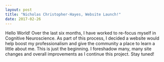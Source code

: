 ```yaml
---
layout: post
title: "Nicholas Christopher-Hayes, Website Launch!"
date: 2017-02-26
---
```


Hello World! Over the last six months, I have worked to re-focus myself in Cognitive Neuroscience.
As part of this process, I decided a website would help boost my professionalism and give the community a place to learn a little
about me. This is just the beginning. I foreshadow many, many site changes and overall improvements as I continue this project. Stay tuned!
